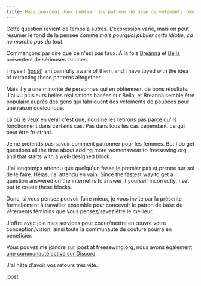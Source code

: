 ```yaml
---
title: Mais pourquoi donc publier des patrons de base de vêtements féminins ? Ils sont [insérez un cliché ici].
---
```


Cette question revient de temps à autres. L'expression varie, mais on peut résumer le fond de la pensée comme *mais pourquoi publier cette idiotie, ça ne marche pas du tout*.

Commençons par dire que ce n'est pas faux. À la fois [Breanna](/designs/breanna/) et [Bella](/designs/bella/) présentent de sérieuses lacunes.

I myself ([joost](/makers/joostdecock/)) am painfully aware of them, and I have toyed with the idea of retracting these patterns altogether.

Mais il y a une minorité de personnes qui en obtiennent de bons résultats. J'ai vu plusieurs belles réalisations basées sur Bella, et Breanna semble être populaire auprès des gens qui fabriquent des vêtements de poupées pour une raison quelconque.

Là où je veux en venir c'est que, nous ne les retirons pas parce qu'ils fonctionnent dans certains cas. Pas dans tous les cas cependant, ce qui peut être frustrant.

Je ne prétends pas savoir comment patronner pour les femmes. But I do get questions all the time about adding more womenswear to freesewing.org, and that starts with a well-designed block.

J'ai longtemps attendu que quelqu'un fasse le premier pas et prenne sur soi de le faire. Hélas, j'ai attendu en vain. Since the fastest way to get a question answered on the internet is to answer it yourself incorrectly, I set out to create these blocks.

Donc, si vous pensez pouvoir faire mieux, je vous invite par la présente formellement à travailler ensemble pour concevoir le patron de base de vêtements féminins que vous pensez/savez être le meilleur.

J'offre avec joie mes services pour coder/mettre en œuvre votre conception/vision, ainsi toute la communauté de couture pourra en bénéficier.

Vous pouvez me joindre sur joost at freesewing.org, nous avons également [une communauté active sur Discord](https://discord.freesewing.org/).

J'ai hâte d'avoir vos retours très vite.

joost
